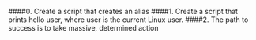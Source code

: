 ####0. Create a script that creates an alias
####1. Create a script that prints hello user, where user is the current Linux user.
####2. The path to success is to take massive, determined action
